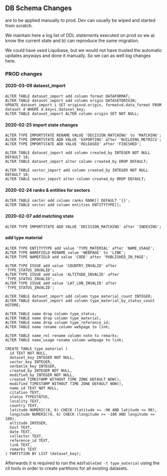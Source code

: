 ## DB Schema Changes
are to be applied manually to prod.
Dev can usually be wiped and started from scratch.

We maintain here a log list of DDL statements executed on prod 
so we a) know the current state and b) can reproduce the same migration.

We could have used Liquibase, but we would not have trusted the automatic updates anyways
and done it manually. So we can as well log changes here.

### PROD changes

#### 2020-03-09 dataest_import 
```
ALTER TABLE dataset_import add column format DATAFORMAT;
ALTER TABLE dataset_import add column origin DATASETORIGIN;
UPDATE dataset_import i SET origin=d.origin, format=d.data_format FROM dataset d WHERE d.key=i.dataset_key;
ALTER TABLE dataset_import ALTER column origin SET NOT NULL;
```

#### 2020-02-25 import state changes 
```
ALTER TYPE IMPORTSTATE RENAME VALUE 'DECISION_MATCHING' to 'MATCHING';
ALTER TYPE IMPORTSTATE ADD VALUE 'EXPORTING' after 'BUILDING_METRICS';
ALTER TYPE IMPORTSTATE ADD VALUE 'RELEASED' after 'FINISHED';

ALTER TABLE dataset_import add column created_by INTEGER NOT NULL DEFAULT 10;
ALTER TABLE dataset_import alter column created_by DROP DEFAULT;

ALTER TABLE sector_import add column created_by INTEGER NOT NULL DEFAULT 10;
ALTER TABLE sector_import alter column created_by DROP DEFAULT;
```

#### 2020-02-24 ranks & entities for sectors 
```
ALTER TABLE sector add column ranks RANK[] DEFAULT '{}';
ALTER TABLE sector add column entities ENTITYTYPE[];
```

#### 2020-02-07 add matching state
```
ALTER TYPE IMPORTSTATE ADD VALUE 'DECISION_MATCHING' after 'INDEXING';
```

#### add type material
```
ALTER TYPE ENTITYTYPE add value 'TYPE_MATERIAL' after 'NAME_USAGE';
ALTER TYPE NAMEFIELD RENAME value 'WEBPAGE' to 'LINK';
ALTER TYPE NAMEFIELD add value 'CODE' after 'PUBLISHED_IN_PAGE';

ALTER TYPE ISSUE add value 'COUNTRY_INVALID' after 'TYPE_STATUS_INVALID'; 
ALTER TYPE ISSUE add value 'ALTITUDE_INVALID' after 'TYPE_STATUS_INVALID'; 
ALTER TYPE ISSUE add value 'LAT_LON_INVALID' after 'TYPE_STATUS_INVALID';

ALTER TABLE dataset_import add column type_material_count INTEGER;
ALTER TABLE dataset_import add column type_material_by_status_count HSTORE;

ALTER TABLE name drop column type_status;
ALTER TABLE name drop column type_material;
ALTER TABLE name drop column type_reference_id;
ALTER TABLE name rename column webpage to link;

ALTER TABLE name_rel rename column note to remarks;
ALTER TABLE name_usage rename column webpage to link;

CREATE TABLE type_material (
  id TEXT NOT NULL,
  dataset_key INTEGER NOT NULL,
  sector_key INTEGER,
  verbatim_key INTEGER,
  created_by INTEGER NOT NULL,
  modified_by INTEGER NOT NULL,
  created TIMESTAMP WITHOUT TIME ZONE DEFAULT NOW(),
  modified TIMESTAMP WITHOUT TIME ZONE DEFAULT NOW(),
  name_id TEXT NOT NULL,
  citation TEXT,
  status TYPESTATUS,
  locality TEXT,
  country TEXT,
  latitude NUMERIC(8, 6) CHECK (latitude >= -90 AND latitude <= 90),
  longitude NUMERIC(9, 6) CHECK (longitude >= -180 AND longitude <= 180),
  altitude INTEGER,
  host TEXT,
  date TEXT,
  collector TEXT,
  reference_id TEXT,
  link TEXT,
  remarks TEXT
) PARTITION BY LIST (dataset_key);
```

Afterwards it is required to run the `AddTableCmd -t type_material` using the cli tools
in order to create partitions for all existing datasets. 
